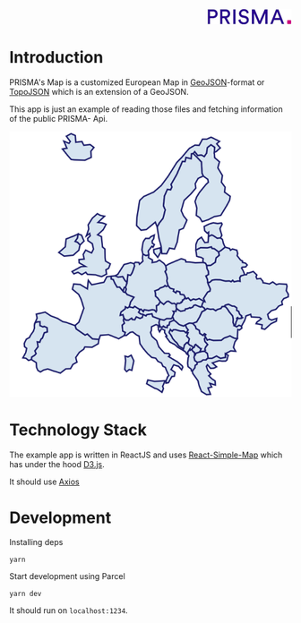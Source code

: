<div align="right"><a target="myNextJob" href="https://www.prisma-capacity.eu/careers#job-offers">
    <img class="inline" src="prisma.png">
</a></div>

# Introduction

PRISMA's Map is a customized European Map in [GeoJSON](https://geojson.org/)-format or [TopoJSON](https://github.com/topojson/topojson) which is an extension of a GeoJSON.

This app is just an example of reading those files and fetching information of the public PRISMA- Api.

![European Map](map.PNG)

# Technology Stack

The example app is written in ReactJS and uses [React-Simple-Map](https://www.react-simple-maps.io/docs/getting-started/) which has under the hood [D3.js](d3js.org).

It should use [Axios](https://github.com/axios/axios)

# Development

Installing deps

```
yarn
```

Start development using Parcel
```
yarn dev
```

It should run on `localhost:1234`.

